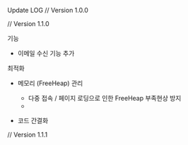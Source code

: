 


Update LOG
// Version 1.0.0

// Version 1.1.0

기능
- 이메일 수신 기능 추가

최적화
- 메모리 (FreeHeap) 관리
  - 다중 접속 / 페이지 로딩으로 인한 FreeHeap 부족현상 방지
  - 

- 코드 간결화

// Version 1.1.1



